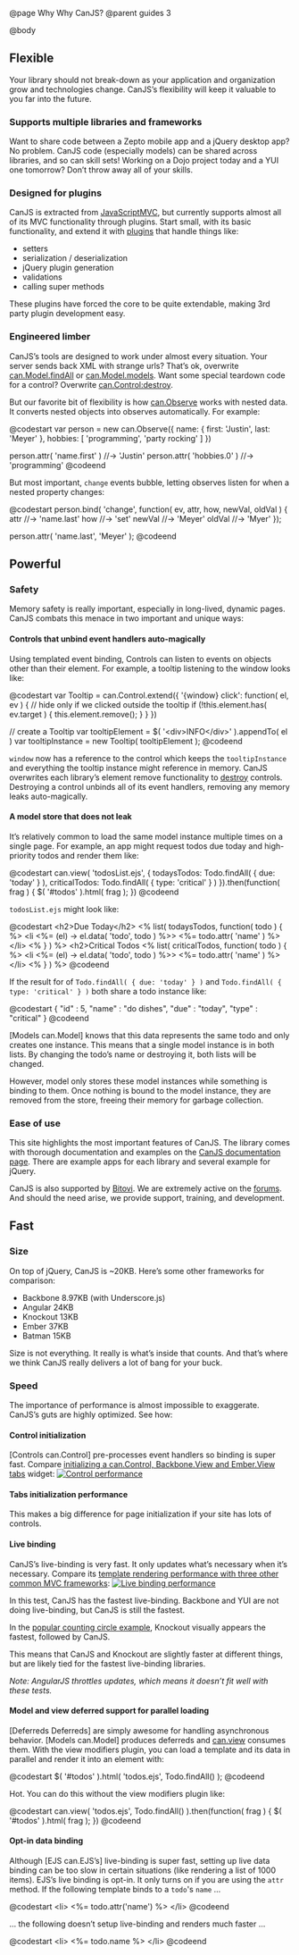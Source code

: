 @page Why Why CanJS?
@parent guides 3

@body
<h2 id="Flexible">Flexible</h2>

Your library should not break-down as your application and organization grow and technologies change. CanJS’s flexibility will keep it valuable to you far into the future.

### Supports multiple libraries and frameworks

Want to share code between a Zepto mobile app and a jQuery desktop app? No problem. CanJS code (especially models) can be shared across libraries, and so can skill sets! Working on a Dojo project today and a YUI one tomorrow? Don’t throw away all of your skills.

### Designed for plugins

CanJS is extracted from [JavaScriptMVC](http://javascriptmvc.com/), but currently supports almost all of its MVC functionality through plugins. Start small, with its basic functionality, and extend it with [plugins](http://canjs.com/#plugins) that handle things like:

* setters
* serialization / deserialization
* jQuery plugin generation
* validations
* calling super methods

These plugins have forced the core to be quite extendable, making 3rd party plugin development easy.

### Engineered limber

CanJS’s tools are designed to work under almost every situation. Your server sends back XML with strange urls? That’s ok, overwrite [can.Model.findAll](../docs/can.Model.static.findAll.html) or [can.Model.models](../docs/can.Model.static.models.html). Want some special teardown code for a control? Overwrite [can.Control:destroy](../docs/can.Control.prototype.destroy.html).

But our favorite bit of flexibility is how [can.Observe](../docs/can.Observe.html) works with nested data. It converts nested objects into observes automatically. For example:

@codestart
var person = new can.Observe({
  name: { first: 'Justin', last: 'Meyer' },
  hobbies: [ 'programming', 'party rocking' ]
})

person.attr( 'name.first' ) //-> 'Justin'
person.attr( 'hobbies.0' ) //-> 'programming'
@codeend

But most important, `change` events bubble, letting observes listen for when a nested property changes:

@codestart
person.bind( 'change', function( ev, attr, how, newVal, oldVal ) {
  attr   //-> 'name.last'
  how    //-> 'set'
  newVal //-> 'Meyer'
  oldVal //-> 'Myer'
});

person.attr( 'name.last', 'Meyer' );
@codeend

<h2 id="Powerful">Powerful</h2>

### Safety

Memory safety is really important, especially in long-lived, dynamic pages. CanJS combats this menace in two important and unique ways:

#### Controls that unbind event handlers auto-magically

Using templated event binding, Controls can listen to events on objects other than their element. For example, a tooltip listening to the window looks like:

@codestart
var Tooltip = can.Control.extend({
  '{window} click': function( el, ev ) {
    // hide only if we clicked outside the tooltip
    if (!this.element.has( ev.target ) {
      this.element.remove();
    }
  }
})

// create a Tooltip
var tooltipElement = $( '&lt;div>INFO&lt;/div>' ).appendTo( el )
var tooltipInstance = new Tooltip( tooltipElement );
@codeend

`window` now has a reference to the control which keeps the `tooltipInstance` and everything the tooltip instance might reference in memory. CanJS overwrites each library’s element remove functionality to [destroy](../docs/can.Control.prototype.destroy.html) controls. Destroying a control unbinds all of its event handlers, removing any memory leaks auto-magically.

#### A model store that does not leak

It’s relatively common to load the same model instance multiple times on a single page. For example, an app might request todos due today and high-priority todos and render them like:

@codestart
can.view( 'todosList.ejs', {
  todaysTodos: Todo.findAll( { due: 'today' } ),
  criticalTodos: Todo.findAll( { type: 'critical' } )
}).then(function( frag ) {
  $( '#todos' ).html( frag );
})
@codeend

`todosList.ejs` might look like:

@codestart
&lt;h2>Due Today&lt;/h2>
&lt;% list( todaysTodos, function( todo ) { %>
  &lt;li &lt;%= (el) -> el.data( 'todo', todo ) %>>
    &lt;%= todo.attr( 'name' ) %>
  &lt;/li>
&lt;% } ) %>
&lt;h2>Critical Todos</h2>
&lt;% list( criticalTodos, function( todo ) { %>
  &lt;li <%= (el) -> el.data( 'todo', todo ) %>>
    &lt;%= todo.attr( 'name' ) %>
  &lt;/li>
&lt;% } ) %>
@codeend

If the result for of `Todo.findAll( { due: 'today' } )` and `Todo.findAll( { type: 'critical' } )` both share a todo instance like:

@codestart
{ 
	"id" : 5, 
	"name" : "do dishes",
	"due" : "today",
	"type" : "critical"
}
@codeend

[Models can.Model] knows that this data represents the same todo and only creates one instance. This means that a single model instance is in both lists. By changing the todo’s name or destroying it, both lists will be changed.

However, model only stores these model instances while something is binding to them. Once nothing is bound to the model instance, they are removed from the store, freeing their memory for garbage collection.

### Ease of use

This site highlights the most important features of CanJS. The library comes with thorough documentation and examples on the [CanJS documentation page](/docs). There are example apps for each library and several example for jQuery.

CanJS is also supported by [Bitovi](http://bitovi.com/). We are extremely active on the [forums](https://forum.javascriptmvc.com/#Forum/canjs). And should the need arise, we provide support, training, and development.

<h2 id="Fast">Fast</h2>

### Size

On top of jQuery, CanJS is ~20KB. Here’s some other frameworks for comparison:

* Backbone 8.97KB (with Underscore.js)
* Angular 24KB
* Knockout 13KB
* Ember 37KB
* Batman 15KB

Size is not everything. It really is what’s inside that counts. And that’s where we think CanJS really delivers a lot of bang for your buck.


### Speed

The importance of performance is almost impossible to exaggerate. CanJS’s guts are highly optimized. See how:

#### Control initialization

[Controls can.Control] pre-processes event handlers so binding is super fast. Compare [initializing a can.Control, Backbone.View and Ember.View tabs](http://jsperf.com/tabs-timing-test/7) widget:
[![Control performance](http://bitovi.com/images/introducing-canjs/performance_control.png)](http://jsperf.com/tabs-timing-test/7)

#### Tabs initialization performance

This makes a big difference for page initialization if your site has lots of controls.

#### Live binding

CanJS’s live-binding is very fast. It only updates what’s necessary when it’s necessary. Compare its [template rendering performance with three other common MVC frameworks](http://jsperf.com/canjs-ejs-performance/5):
[![Live binding performance](http://bitovi.com/images/introducing-canjs/performance_livebind.png)](http://jsperf.com/canjs-ejs-performance/5)

In this test, CanJS has the fastest live-binding. Backbone and YUI are not doing live-binding, but CanJS is still the fastest.

In the [popular counting circle example](http://jsfiddle.net/JMWf4/47/), Knockout visually appears the fastest, followed by CanJS.

This means that CanJS and Knockout are slightly faster at different things, but are likely tied for the fastest live-binding libraries.

_Note: AngularJS throttles updates, which means it doesn’t fit well with these tests._

#### Model and view deferred support for parallel loading

[Deferreds Deferreds] are simply awesome for handling asynchronous behavior. [Models can.Model] produces deferreds and [can.view](../docs/can.view.html) consumes them. With the view modifiers plugin, you can load a template and its data in parallel and render it into an element with:

@codestart
$( '#todos' ).html( 'todos.ejs', Todo.findAll() );
@codeend

Hot. You can do this without the view modifiers plugin like:

@codestart
can.view( 'todos.ejs', Todo.findAll() ).then(function( frag ) {
  $( '#todos' ).html( frag );
})
@codeend

#### Opt-in data binding

Although [EJS can.EJS’s] live-binding is super fast, setting up live data binding can be too slow in certain situations (like rendering a list of 1000 items). EJS’s live binding is opt-in. It only turns on if you are using the `attr` method. If the following template binds to a `todo`'s `name` …

@codestart
&lt;li> &lt;%= todo.attr('name') %> &lt;/li>
@codeend

… the following doesn’t setup live-binding and renders much faster …

@codestart
&lt;li> &lt;%= todo.name %> &lt;/li>
@codeend



